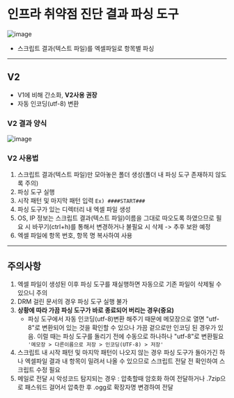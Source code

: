 # 인프라 취약점 진단 결과 파싱 도구 #
![image](https://user-images.githubusercontent.com/17823031/123910228-2059dc00-d9b5-11eb-99a9-45d3785b2771.png)
- 스크립트 결과(텍스트 파일)를 엑셀파일로 항목별 파싱   
   
-----------------------------------------

## V2 ##
- V1에 비해 간소화, **V2사용 권장**
- 자동 인코딩(utf-8) 변환   

### V2 결과 양식 ###
![image](https://user-images.githubusercontent.com/17823031/126293051-764b94df-f6da-4a46-8fe1-02b183f4376b.png)  

### V2 사용법 ###
1) 스크립트 결과(텍스트 파일)만 모아놓은 폴더 생성(폴더 내 파싱 도구 존재하지 않도록 주의)
2) 파싱 도구 실행
3) 시작 패턴 및 마지막 패턴 입력
    ```Ex) ####START###```
4) 파싱 도구가 있는 디렉터리 내 엑셀 파일 생성  
5) OS, IP 정보는 스크립트 결과(텍스트 파일)이름을 그대로 따오도록 하였으므로 필요 시 바꾸기(ctrl+h)를 통해서 변경하거나 불필요 시 삭제 -> 추후 보완 예정
6) 엑셀 파일에 항목 번호, 항목 명 복사하여 사용   
   
-----------------------------------------
   
## 주의사항 ##
1) 엑셀 파일이 생성된 이후 파싱 도구를 재실행하면 자동으로 기존 파일이 삭제될 수 있으니 주의
2) DRM 걸린 문서의 경우 파싱 도구 실행 불가   
3) **상황에 따라 가끔 파싱 도구가 바로 종료되어 버리는 경우(중요)**
   - 파싱 도구에서 자동 인코딩(utf-8)변환 해주기 때문에 메모장으로 열면 "utf-8"로 변환되어 있는 것을 확인할 수 있으나 가끔 겉으로만 인코딩 된 경우가 있음. 이럴 때는 파싱 도구를 돌리기 전에 수동으로 하나하나 "utf-8"로 변환필요
   ```'메모장 > 다른이름으로 저장 > 인코딩(UTF-8) > 저장' ```
4) 스크립트 내 시작 패턴 및 마지막 패턴이 나오지 않는 경우 파싱 도구가 돌아가긴 하나 엑셀파일 결과 내 항목이 밀려서 나올 수 있으므로 스크립트 전달 전 확인하여 스크립트 수정 필요
5) 메일로 전달 시 악성코드 탐지되는 경우 : 압축할때 암호화 하여 전달하거나 .7zip으로 패스워드 걸어서 압축한 후 .ogg로 확장자명 변경하여 전달
